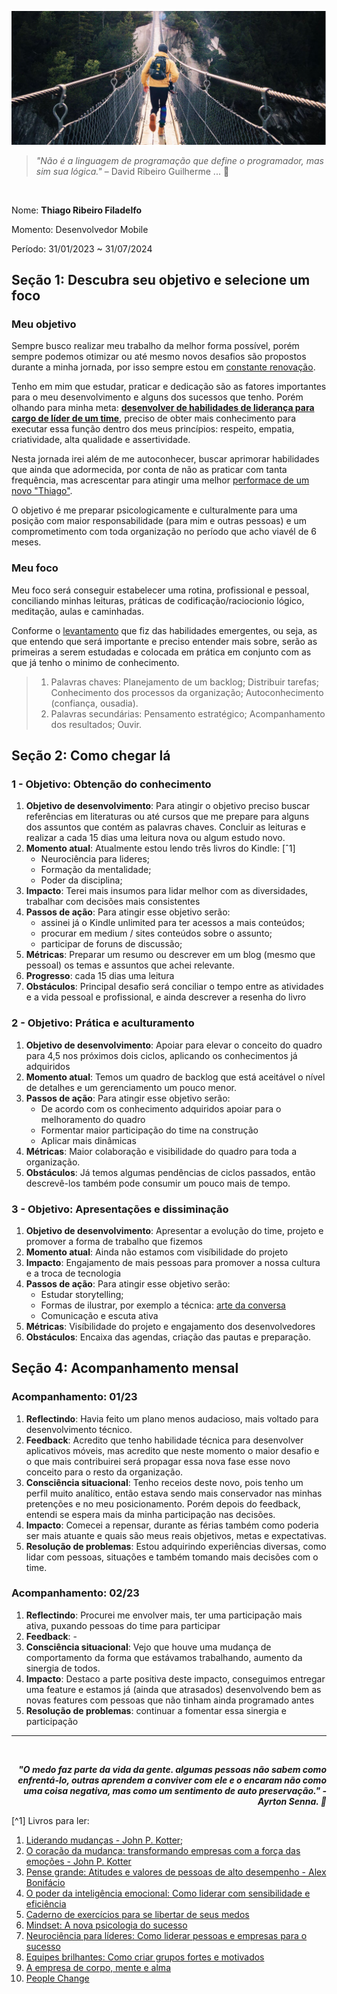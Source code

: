 ![pdi](logo.png)

> _"Não é a linguagem de programação que define o programador, mas sim sua lógica."_ – David Ribeiro Guilherme ... 🦢

<br/>

Nome: **Thiago Ribeiro Filadelfo**

Momento: Desenvolvedor Mobile

Período: 31/01/2023 ~ 31/07/2024

## Seção 1: Descubra seu objetivo e selecione um foco

### Meu objetivo

Sempre busco realizar meu trabalho da melhor forma possível, porém sempre podemos otimizar ou até mesmo novos desafios são propostos durante a minha jornada, por isso sempre estou em [constante renovação](pensamento.md).

Tenho em mim que estudar, praticar e dedicação são as fatores importantes para o meu desenvolvimento e alguns dos sucessos que tenho. Porém olhando para minha meta: [**desenvolver de habilidades de liderança para cargo de líder de um time**](personalidade.md), preciso de obter mais conhecimento para executar essa função dentro dos meus princípios: respeito, empatia, criatividade, alta qualidade e assertividade.

Nesta jornada irei além de me autoconhecer, buscar aprimorar habilidades que ainda que adormecida, por conta de não as praticar com tanta frequência, mas acrescentar para atingir uma melhor [performace de um novo "Thiago"](competencias.md).

O objetivo é me preparar psicologicamente e culturalmente para uma posição com maior responsabilidade (para mim e outras pessoas) e um comprometimento com toda organização no período que acho viavél de 6 meses.


### Meu foco

Meu foco será conseguir estabelecer uma rotina, profissional e pessoal, conciliando minhas leituras, práticas de codificação/raciocionio lógico, meditação, aulas e caminhadas.

Conforme o [levantamento](habilidades.md) que fiz das habilidades emergentes, ou seja, as que entendo que será importante e preciso entender mais sobre, serão as primeiras a serem estudadas e colocada em prática em conjunto com as que já tenho o minimo de conhecimento.


> 1. Palavras chaves: Planejamento de um backlog; Distribuir tarefas; Conhecimento dos processos da organização; Autoconhecimento (confiança, ousadia).
> 2. Palavras secundárias: Pensamento estratégico; Acompanhamento dos resultados; Ouvir.

## Seção 2: Como chegar lá

### 1 - Objetivo: Obtenção do conhecimento

1. **Objetivo de desenvolvimento**: Para atingir o objetivo preciso buscar referências em literaturas ou até cursos que me prepare para alguns dos assuntos que contém as palavras chaves. Concluir as leituras e realizar a cada 15 dias uma leitura nova ou algum estudo novo.
2. **Momento atual**: Atualmente estou lendo três livros do Kindle: [ˆ1]
   - Neurociência para lideres;
   - Formação da mentalidade;
   - Poder da disciplina;
3. **Impacto**: Terei mais insumos para lidar melhor com as diversidades, trabalhar com decisões mais consistentes 
4. **Passos de ação**: Para atingir esse objetivo serão:
   - assinei já o Kindle unlimited para ter acessos a mais conteúdos;
   - procurar em medium / sites conteúdos sobre o assunto;
   - participar de foruns de discussão;
5. **Métricas**: Preparar um resumo ou descrever em um blog (mesmo que pessoal) os temas e assuntos que achei relevante.
6. **Progresso**: cada 15 dias uma leitura
7. **Obstáculos**: Principal desafio será conciliar o tempo entre as atividades e a vida pessoal e profissional, e ainda descrever a resenha do livro

### 2 - Objetivo: Prática e aculturamento

1. **Objetivo de desenvolvimento**:  Apoiar para elevar o conceito do quadro para 4,5 nos próximos dois ciclos, aplicando os conhecimentos já adquiridos
2. **Momento atual**: Temos um quadro de backlog que está aceitável o nível de detalhes e um gerenciamento um pouco menor.
3. **Passos de ação**:  Para atingir esse objetivo serão:
   - De acordo com os conhecimento adquiridos apoiar para o melhoramento do quadro
   - Formentar maior participação do time na construção
   - Aplicar mais dinâmicas
4. **Métricas**: Maior colaboração e visibilidade do quadro para toda a organização.
5. **Obstáculos**: Já temos algumas pendências de ciclos passados, então descrevê-los também pode consumir um pouco mais de tempo.


### 3 - Objetivo: Apresentações e dissiminação

1. **Objetivo de desenvolvimento**: Apresentar a evolução do time, projeto e promover a forma de trabalho que fizemos
2. **Momento atual**: Ainda não estamos com visíbilidade do projeto
3. **Impacto**: Engajamento de mais pessoas para promover a nossa cultura e a troca de tecnologia
4. **Passos de ação**:  Para atingir esse objetivo serão:
   - Estudar storytelling;
   - Formas de ilustrar, por exemplo a técnica: [arte da conversa](https://www.artedaconversa.com.br/metodoartedaconversa)
   - Comunicação e escuta ativa
5. **Métricas**: Visíbilidade do projeto e engajamento dos desenvolvedores
6. **Obstáculos**: Encaixa das agendas, criação das pautas e preparação.


## Seção 4: Acompanhamento mensal

### Acompanhamento: 01/23

1. **Reflectindo**: Havia feito um plano menos audacioso, mais voltado para desenvolvimento técnico.
2. **Feedback**: Acredito que tenho habilidade técnica para desenvolver aplicativos móveis, mas acredito que neste momento o maior desafio e o que mais contribuirei será propagar essa nova fase esse novo conceito para o resto da organização.
3. **Consciência situacional**: Tenho receios deste novo, pois tenho um perfil muito analítico, então estava sendo mais conservador nas minhas pretenções e no meu posicionamento. Porém depois do feedback, entendi se espera mais da minha participação nas decisões.
4. **Impacto**: Comecei a repensar, durante as férias também como poderia ser mais atuante e quais são meus reais objetivos, metas e expectativas.
5. **Resolução de problemas**: Estou adquirindo experiências diversas, como lidar com pessoas, situações e também tomando mais decisões com o time.

### Acompanhamento: 02/23

1. **Reflectindo**: Procurei me envolver mais, ter uma participação mais ativa, puxando pessoas do time para participar
2. **Feedback**: -
3. **Consciência situacional**: Vejo que houve uma mudança de comportamento da forma que estávamos trabalhando, aumento da sinergia de todos.
4. **Impacto**: Destaco a parte positiva deste impacto, conseguimos entregar uma feature e estamos já (ainda que atrasados) desenvolvendo bem as novas features com pessoas que não tinham ainda programado antes
5. **Resolução de problemas**: continuar a fomentar essa sinergia e participação

---

<br />

<div align="right">

**_"O medo faz parte da vida da gente. algumas pessoas não sabem como enfrentá-lo, outras aprendem a conviver com ele e o encaram não como uma coisa negativa, mas como um sentimento de auto preservação." - Ayrton Senna. 💬_**

</div>

[^1] Livros para ler: 
1. [Liderando mudanças - John P. Kotter](https://www.amazon.com.br/Liderando-mudan%C3%A7as-John-P-Kotter/dp/8535266747); 
2. [O coração da mudança: transformando empresas com a força das emoções - John P. Kotter](https://www.amazon.com.br/cora%C3%A7%C3%A3o-mudan%C3%A7a-John-P-Kotter/dp/8550800899)
3. [Pense grande: Atitudes e valores de pessoas de alto desempenho - Alex Bonifácio](https://www.amazon.com.br/Pense-grande-Atitudes-valores-desempenho/dp/8560174974)
4. [O poder da inteligência emocional: Como liderar com sensibilidade e eficiência](https://www.amazon.com.br/poder-intelig%C3%AAncia-emocional-sensibilidade-efici%C3%AAncia/dp/8547000631)
5. [Caderno de exercícios para se libertar de seus medos](https://www.amazon.com.br/Caderno-Exerc%C3%ADcios-Para-Libertar-Medos/dp/8532665012)
6. [Mindset: A nova psicologia do sucesso](https://www.amazon.com.br/Mindset-Carol-S-Dweck/dp/8547000240)
7. [Neurociência para líderes: Como liderar pessoas e empresas para o sucesso](https://www.amazon.com.br/Neuroci%C3%AAncia-para-l%C3%ADderes-liderar-empresas/dp/6556091324)
8. [Equipes brilhantes: Como criar grupos fortes e motivados](https://www.amazon.com.br/Equipes-brilhantes-Daniel-Coyle/dp/6555642718)
9. [A empresa de corpo, mente e alma](https://www.amazon.com.br/empresa-corpo-mente-alma/dp/6586077567)
10. [People Change](https://peoplechange.com.br/)
